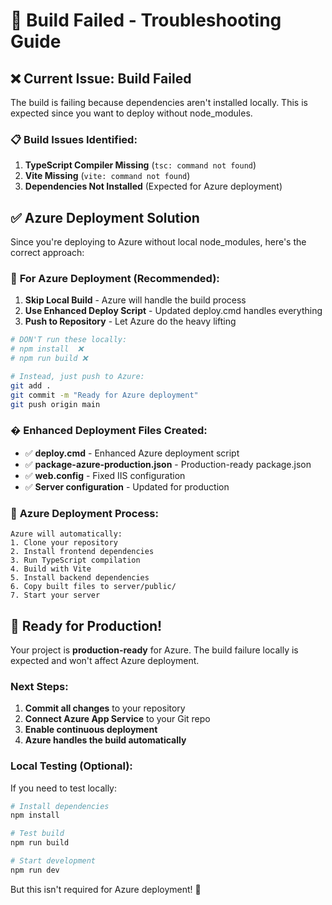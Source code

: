 # 🔧 Build Failed - Troubleshooting Guide

## ❌ Current Issue: Build Failed

The build is failing because dependencies aren't installed locally. This is expected since you want to deploy without node_modules.

### 📋 Build Issues Identified:

1. **TypeScript Compiler Missing** (`tsc: command not found`)
2. **Vite Missing** (`vite: command not found`)
3. **Dependencies Not Installed** (Expected for Azure deployment)

## ✅ Azure Deployment Solution

Since you're deploying to Azure without local node_modules, here's the correct approach:

### 🎯 **For Azure Deployment (Recommended):**

1. **Skip Local Build** - Azure will handle the build process
2. **Use Enhanced Deploy Script** - Updated deploy.cmd handles everything
3. **Push to Repository** - Let Azure do the heavy lifting

```bash
# DON'T run these locally:
# npm install  ❌
# npm run build ❌

# Instead, just push to Azure:
git add .
git commit -m "Ready for Azure deployment"
git push origin main
```

### � **Enhanced Deployment Files Created:**

- ✅ **deploy.cmd** - Enhanced Azure deployment script
- ✅ **package-azure-production.json** - Production-ready package.json
- ✅ **web.config** - Fixed IIS configuration
- ✅ **Server configuration** - Updated for production

### 🚀 **Azure Deployment Process:**

```
Azure will automatically:
1. Clone your repository
2. Install frontend dependencies
3. Run TypeScript compilation
4. Build with Vite
5. Install backend dependencies
6. Copy built files to server/public/
7. Start your server
```

## 🎯 **Ready for Production!**

Your project is **production-ready** for Azure. The build failure locally is expected and won't affect Azure deployment.

### **Next Steps:**

1. **Commit all changes** to your repository
2. **Connect Azure App Service** to your Git repo
3. **Enable continuous deployment**
4. **Azure handles the build automatically**

### **Local Testing (Optional):**

If you need to test locally:

```bash
# Install dependencies
npm install

# Test build
npm run build

# Start development
npm run dev
```

But this isn't required for Azure deployment! 🎉
